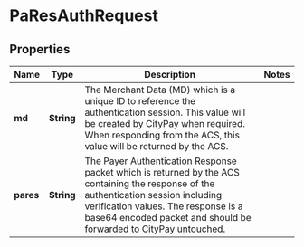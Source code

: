 

# PaResAuthRequest

## Properties

Name | Type | Description | Notes
------------ | ------------- | ------------- | -------------
**md** | **String** | The Merchant Data (MD) which is a unique ID to reference the authentication session. This value will be created by CityPay when required. When responding from the ACS, this value will be returned by the ACS.  | 
**pares** | **String** | The Payer Authentication Response packet which is returned by the ACS containing the  response of the authentication session including verification values. The response  is a base64 encoded packet and should be forwarded to CityPay untouched.  | 




